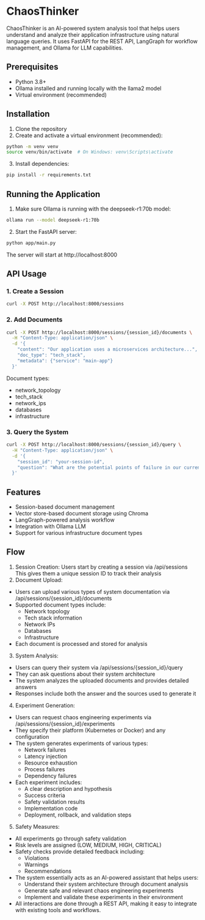 # ChaosThinker

ChaosThinker is an AI-powered system analysis tool that helps users understand and analyze their application infrastructure using natural language queries. It uses FastAPI for the REST API, LangGraph for workflow management, and Ollama for LLM capabilities.

## Prerequisites

- Python 3.8+
- Ollama installed and running locally with the llama2 model
- Virtual environment (recommended)

## Installation

1. Clone the repository
2. Create and activate a virtual environment (recommended):
```bash
python -m venv venv
source venv/bin/activate  # On Windows: venv\Scripts\activate
```

3. Install dependencies:
```bash
pip install -r requirements.txt
```

## Running the Application

1. Make sure Ollama is running with the deepseek-r1:70b model:
```bash
ollama run --model deepseek-r1:70b
```

2. Start the FastAPI server:
```bash
python app/main.py
```

The server will start at http://localhost:8000

## API Usage

### 1. Create a Session
```bash
curl -X POST http://localhost:8000/sessions
```

### 2. Add Documents
```bash
curl -X POST http://localhost:8000/sessions/{session_id}/documents \
  -H "Content-Type: application/json" \
  -d '{
    "content": "Our application uses a microservices architecture...",
    "doc_type": "tech_stack",
    "metadata": {"service": "main-app"}
  }'
```

Document types:
- network_topology
- tech_stack
- network_ips
- databases
- infrastructure

### 3. Query the System
```bash
curl -X POST http://localhost:8000/sessions/{session_id}/query \
  -H "Content-Type: application/json" \
  -d '{
    "session_id": "your-session-id",
    "question": "What are the potential points of failure in our current architecture?"
  }'
```

## Features

- Session-based document management
- Vector store-based document storage using Chroma
- LangGraph-powered analysis workflow
- Integration with Ollama LLM
- Support for various infrastructure document types

## Flow
1. Session Creation:
  Users start by creating a session via /api/sessions
  This gives them a unique session ID to track their analysis
2. Document Upload:
  - Users can upload various types of system documentation via /api/sessions/{session_id}/documents
  - Supported document types include:
      - Network topology
      - Tech stack information
      - Network IPs
      - Databases
      - Infrastructure
  - Each document is processed and stored for analysis
3. System Analysis:
  - Users can query their system via /api/sessions/{session_id}/query
  - They can ask questions about their system architecture
  - The system analyzes the uploaded documents and provides detailed answers
  - Responses include both the answer and the sources used to generate it
4. Experiment Generation:
  - Users can request chaos engineering experiments via /api/sessions/{session_id}/experiments
  - They specify their platform (Kubernetes or Docker) and any configuration
  - The system generates experiments of various types:
    - Network failures
    - Latency injection
    - Resource exhaustion
    - Process failures
    - Dependency failures
  - Each experiment includes:
    - A clear description and hypothesis
    - Success criteria
    - Safety validation results
    - Implementation code
    - Deployment, rollback, and validation steps
5. Safety Measures:
  - All experiments go through safety validation
  - Risk levels are assigned (LOW, MEDIUM, HIGH, CRITICAL)
  - Safety checks provide detailed feedback including:
    - Violations
    - Warnings
    - Recommendations
  - The system essentially acts as an AI-powered assistant that helps users:
    - Understand their system architecture through document analysis
    - Generate safe and relevant chaos engineering experiments
    - Implement and validate these experiments in their environment
  - All interactions are done through a REST API, making it easy to integrate with existing tools and workflows.